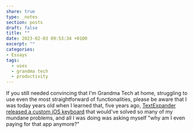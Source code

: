```yaml
---
share: true
type: _notes
section: posts
draft: false
title: ""
date: 2023-02-03 09:53:34 +0100
excerpt: ""
categories:
- Essays
tags:
  - uses
  - grandma tech
  - productivity
---
```



If you still needed convincing that I'm Grandma Tech at home, struggling to use even the most straightforward of functionalities, please be aware that I was today years old when I learned that, five years ago, [TextExpander released a custom iOS keyboard](https://textexpander.com/blog/textexpander-tip-try-our-ios-keyboard-and-one-tap-text-snippet-keys) that would've solved so many of my mundane problems, and all I was doing was asking myself "why am I even paying for that app anymore?"  